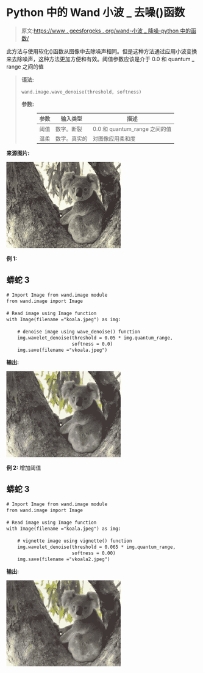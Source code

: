 # Python 中的 Wand 小波 _ 去噪()函数

> 原文:[https://www . geesforgeks . org/wand-小波 _ 降噪-python 中的函数/](https://www.geeksforgeeks.org/wand-wavelet_denoise-function-in-python/)

此方法与使用软化()函数从图像中去除噪声相同。但是这种方法通过应用小波变换来去除噪声，这种方法更加方便和有效。阈值参数应该是介于 0.0 和 quantum _ range
之间的值

> **语法:**
> 
> ```
> wand.image.wave_denoise(threshold, softness)
> ```
> 
> **参数:**
> 
> <figure class="table">
> 
> | 参数 | 输入类型 | 描述 |
> | --- | --- | --- |
> | 阈值 | 数字。断裂 | 0.0 和 quantum_range 之间的值 |
> | 温柔 | 数字。真实的 | 对图像应用柔和度 |
> 
> </figure>

**来源图片:**

![](img/a1d5dabac07efe8de363e0c440a198d8.png)

**例 1:**

## 蟒蛇 3

```
# Import Image from wand.image module
from wand.image import Image

# Read image using Image function
with Image(filename ="koala.jpeg") as img:

    # denoise image using wave_denoise() function
    img.wavelet_denoise(threshold = 0.05 * img.quantum_range,
                        softness = 0.0)
    img.save(filename ="vkoala.jpeg")
```

**输出:**

![](img/c7b79b74256fb24331d8ec6185614e5d.png)

**例 2:** 增加阈值

## 蟒蛇 3

```
# Import Image from wand.image module
from wand.image import Image

# Read image using Image function
with Image(filename ="koala.jpeg") as img:

    # vignette image using vignette() function
    img.wavelet_denoise(threshold = 0.065 * img.quantum_range,
                        softness = 0.00)
    img.save(filename ="vkoala2.jpeg")
```

**输出:**

![](img/984c327e1f180931a19af4c48affd1fc.png)